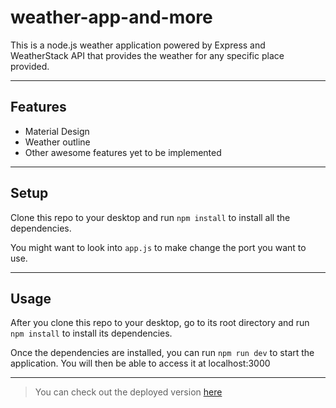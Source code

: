 weather-app-and-more
============
This is a node.js weather application powered by Express and WeatherStack API that provides the weather for any specific place provided.

---

## Features
- Material Design
- Weather outline
- Other awesome features yet to be implemented


---

## Setup
Clone this repo to your desktop and run `npm install` to install all the dependencies.

You might want to look into `app.js` to make change the port you want to use.

---

## Usage
After you clone this repo to your desktop, go to its root directory and run `npm install` to install its dependencies.

Once the dependencies are installed, you can run  `npm run dev` to start the application. You will then be able to access it at localhost:3000

---

>You can check out the deployed version [here](https://weather-and-more.herokuapp.com/)
